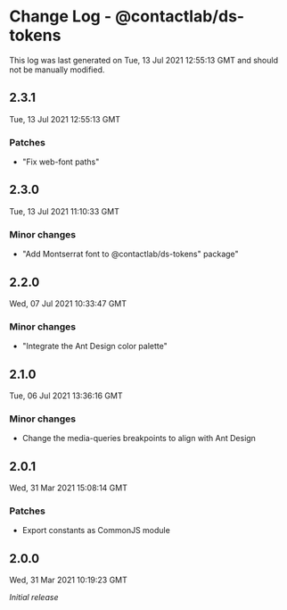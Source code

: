 # Change Log - @contactlab/ds-tokens

This log was last generated on Tue, 13 Jul 2021 12:55:13 GMT and should not be manually modified.

## 2.3.1
Tue, 13 Jul 2021 12:55:13 GMT

### Patches

- "Fix web-font paths"

## 2.3.0
Tue, 13 Jul 2021 11:10:33 GMT

### Minor changes

- "Add Montserrat font to @contactlab/ds-tokens" package"

## 2.2.0
Wed, 07 Jul 2021 10:33:47 GMT

### Minor changes

- "Integrate the Ant Design color palette"

## 2.1.0
Tue, 06 Jul 2021 13:36:16 GMT

### Minor changes

- Change the media-queries breakpoints to align with Ant Design

## 2.0.1
Wed, 31 Mar 2021 15:08:14 GMT

### Patches

- Export constants as CommonJS module

## 2.0.0
Wed, 31 Mar 2021 10:19:23 GMT

_Initial release_

